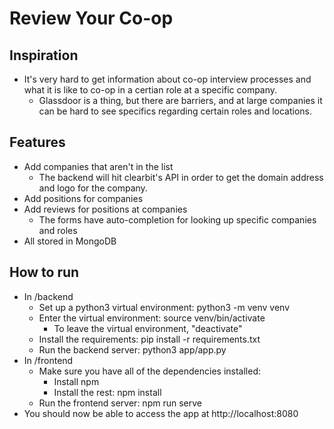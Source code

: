 # Review Your Co-op

## Inspiration
- It's very hard to get information about co-op interview processes and what it is like to co-op in a certian role at a specific company. 
    - Glassdoor is a thing, but there are barriers, and at large companies it can be hard to see specifics regarding certain roles and locations. 

## Features
- Add companies that aren't in the list
    - The backend will hit clearbit's API in order to get the domain address and logo for the company. 
- Add positions for companies
- Add reviews for positions at companies
    - The forms have auto-completion for looking up specific companies and roles
- All stored in MongoDB

## How to run
- In /backend
    - Set up a python3 virtual environment: python3 -m venv venv
    - Enter the virtual environment: source venv/bin/activate
        - To leave the virtual environment, "deactivate"
    - Install the requirements: pip install -r requirements.txt
    - Run the backend server: python3 app/app.py
- In /frontend
    - Make sure you have all of the dependencies installed:
        - Install npm
        - Install the rest: npm install
    - Run the frontend server: npm run serve
- You should now be able to access the app at http://localhost:8080